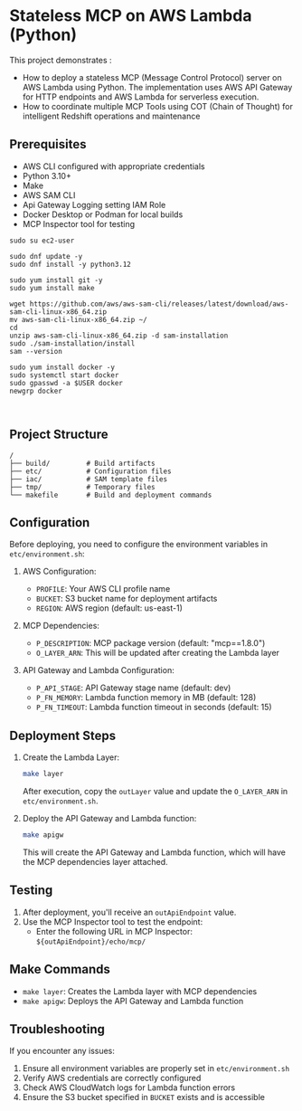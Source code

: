 # Stateless MCP on AWS Lambda (Python)

This project demonstrates :
 - How to deploy a stateless MCP (Message Control Protocol) server on AWS Lambda using Python. The implementation uses AWS API Gateway for HTTP endpoints and AWS Lambda for serverless execution.
 - How to coordinate multiple MCP Tools using COT (Chain of Thought) for intelligent Redshift operations and maintenance

## Prerequisites

- AWS CLI configured with appropriate credentials
- Python 3.10+
- Make
- AWS SAM CLI
- Api Gateway Logging setting IAM Role
- Docker Desktop or Podman for local builds
- MCP Inspector tool for testing

```
sudo su ec2-user

sudo dnf update -y
sudo dnf install -y python3.12

sudo yum install git -y
sudo yum install make

wget https://github.com/aws/aws-sam-cli/releases/latest/download/aws-sam-cli-linux-x86_64.zip
mv aws-sam-cli-linux-x86_64.zip ~/
cd
unzip aws-sam-cli-linux-x86_64.zip -d sam-installation
sudo ./sam-installation/install
sam --version

sudo yum install docker -y
sudo systemctl start docker
sudo gpasswd -a $USER docker 
newgrp docker



```

## Project Structure

```
/
├── build/         # Build artifacts
├── etc/           # Configuration files
├── iac/           # SAM template files
├── tmp/           # Temporary files
└── makefile       # Build and deployment commands
```

## Configuration

Before deploying, you need to configure the environment variables in `etc/environment.sh`:

1. AWS Configuration:
   - `PROFILE`: Your AWS CLI profile name
   - `BUCKET`: S3 bucket name for deployment artifacts
   - `REGION`: AWS region (default: us-east-1)

2. MCP Dependencies:
   - `P_DESCRIPTION`: MCP package version (default: "mcp==1.8.0")
   - `O_LAYER_ARN`: This will be updated after creating the Lambda layer

3. API Gateway and Lambda Configuration:
   - `P_API_STAGE`: API Gateway stage name (default: dev)
   - `P_FN_MEMORY`: Lambda function memory in MB (default: 128)
   - `P_FN_TIMEOUT`: Lambda function timeout in seconds (default: 15)

## Deployment Steps

1. Create the Lambda Layer:
   ```bash
   make layer
   ```
   After execution, copy the `outLayer` value and update the `O_LAYER_ARN` in `etc/environment.sh`.

2. Deploy the API Gateway and Lambda function:
   ```bash
   make apigw
   ```
   This will create the API Gateway and Lambda function, which will have the MCP dependencies layer attached.

## Testing

1. After deployment, you'll receive an `outApiEndpoint` value.
2. Use the MCP Inspector tool to test the endpoint:
   - Enter the following URL in MCP Inspector: `${outApiEndpoint}/echo/mcp/`

## Make Commands

- `make layer`: Creates the Lambda layer with MCP dependencies
- `make apigw`: Deploys the API Gateway and Lambda function

## Troubleshooting

If you encounter any issues:
1. Ensure all environment variables are properly set in `etc/environment.sh`
2. Verify AWS credentials are correctly configured
3. Check AWS CloudWatch logs for Lambda function errors
4. Ensure the S3 bucket specified in `BUCKET` exists and is accessible
